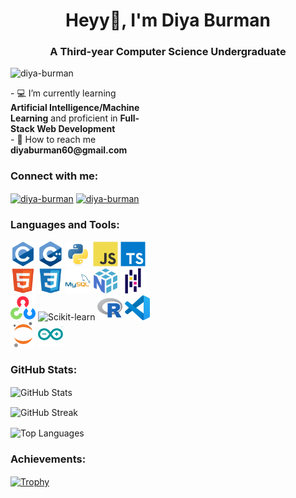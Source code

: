 <h1 align="center">Heyy👋, I'm Diya Burman</h1>
<h3 align="center">A Third-year Computer Science Undergraduate</h3>

<p align="left"> 
    <img src="https://komarev.com/ghpvc/?username=diya-burman&label=Profile%20views&color=0e75b6&style=plastic" alt="diya-burman" /> 
</p>

<div align="left"><!-- Left Side Content -->
  <div style="display: inline-block; width: 45%; text-align: left;">
    - 💻 I’m currently learning <b>Artificial Intelligence/Machine Learning</b> and proficient in <b>Full-Stack Web Development</b> <br>
    - 📧 How to reach me <b>diyaburman60@gmail.com</b>

<h3 align="left">Connect with me:</h3>
<p align="left">
    <a href="https://www.linkedin.com/in/diya-burman-13981b262/" target="blank"><img align="center" src="https://raw.githubusercontent.com/rahuldkjain/github-profile-readme-generator/master/src/images/icons/Social/linked-in-alt.svg" alt="diya-burman" height="30" width="40" /></a>
    <a href="https://leetcode.com/u/diya2023/" target="blank"><img align="center" src="https://raw.githubusercontent.com/rahuldkjain/github-profile-readme-generator/master/src/images/icons/Social/leet-code.svg" alt="diya-burman" height="30" width="40" /></a>
</p>

<h3 align="left">Languages and Tools:</h3>
<p align="left">
    <img src="https://raw.githubusercontent.com/devicons/devicon/master/icons/c/c-original.svg" alt="C" width="40" height="40"/>
    <img src="https://raw.githubusercontent.com/devicons/devicon/master/icons/cplusplus/cplusplus-original.svg" alt="C++" width="40" height="40"/>
    <img src="https://raw.githubusercontent.com/devicons/devicon/master/icons/python/python-original.svg" alt="Python" width="40" height="40"/>
    <img src="https://raw.githubusercontent.com/devicons/devicon/master/icons/javascript/javascript-original.svg" alt="JavaScript" width="40" height="40"/>
    <img src="https://raw.githubusercontent.com/devicons/devicon/master/icons/typescript/typescript-original.svg" alt="TypeScript" width="40" height="40"/>
    <img src="https://raw.githubusercontent.com/devicons/devicon/master/icons/html5/html5-original.svg" alt="HTML5" width="40" height="40"/>
    <img src="https://raw.githubusercontent.com/devicons/devicon/master/icons/css3/css3-original.svg" alt="CSS3" width="40" height="40"/>
    <img src="https://raw.githubusercontent.com/devicons/devicon/master/icons/mysql/mysql-original-wordmark.svg" alt="SQL" width="40" height="40"/>
    <img src="https://raw.githubusercontent.com/devicons/devicon/master/icons/numpy/numpy-original.svg" alt="NumPy" width="40" height="40"/>
    <img src="https://raw.githubusercontent.com/devicons/devicon/master/icons/pandas/pandas-original.svg" alt="Pandas" width="40" height="40"/>
    <img src="https://raw.githubusercontent.com/devicons/devicon/master/icons/opencv/opencv-original.svg" alt="OpenCV" width="40" height="40"/>
    <img src="https://upload.wikimedia.org/wikipedia/commons/0/05/Scikit_learn_logo_small.svg" alt="Scikit-learn" width="40" height="40"/>
    <img src="https://raw.githubusercontent.com/devicons/devicon/master/icons/r/r-original.svg" alt="R" width="40" height="40"/>
    <img src="https://raw.githubusercontent.com/devicons/devicon/master/icons/vscode/vscode-original.svg" alt="Visual Studio Code" width="40" height="40"/>
    <img src="https://raw.githubusercontent.com/devicons/devicon/master/icons/jupyter/jupyter-original.svg" alt="Jupyter Notebook" width="40" height="40"/>
    <img src="https://raw.githubusercontent.com/devicons/devicon/master/icons/arduino/arduino-original.svg" alt="Arduino" width="40" height="40"/>
</p>

<h3 align="left">GitHub Stats:</h3>
<p align="left">
    <img align="center" src="https://github-readme-stats.vercel.app/api?username=diya-burman&show_icons=true&theme=highcontrast&title_color=ffffff&text_color=ffffff&cache_seconds=1800&locale=en" alt="GitHub Stats" />
</p>

<p align="left">
    <img align="center" src="https://github-readme-streak-stats.herokuapp.com/?user=diya-burman&theme=highcontrast" alt="GitHub Streak" />
</p>

<p align="left">
    <img align="center" src="https://github-readme-stats.vercel.app/api/top-langs?username=diya-burman&show_icons=true&theme=highcontrast&title_color=ffffff&text_color=ffffff&cache_seconds=1800&locale=en&layout=compact" alt="Top Languages" />
</p>

<h3 align="left">Achievements:</h3>
<p align="left">
    <a href="https://github.com/ryo-ma/github-profile-trophy"><img align="center" src="https://github-profile-trophy.vercel.app/?username=diya-burman&theme=onestar" alt="Trophy" /></a>
</p>
